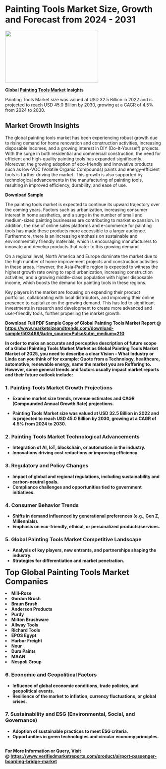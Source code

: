 <H1>Painting Tools Market Size, Growth and Forecast from 2024 - 2031</H1><img class="aligncenter size-medium wp-image-584254" src="https://thirdeyenews.in/wp-content/uploads/2024/09/Global-Market-Research-300x168.jpeg" alt="" width="300" height="168" /><p><strong>Global&nbsp;<a href="https://www.marketsizeandtrends.com/download-sample/503468/&amp;utm_source=Pulse&amp;utm_medium=210">Painting Tools Market</a> Insights</strong></p><p>Painting Tools Market size was valued at USD 32.5 Billion in 2022 and is projected to reach USD 45.0 Billion by 2030, growing at a CAGR of 4.5% from 2024 to 2030.</p><p><h2>Market Growth Insights</h2> <p>The global painting tools market has been experiencing robust growth due to rising demand for home renovation and construction activities, increasing disposable incomes, and a growing interest in DIY (Do-It-Yourself) projects. With the surge in both residential and commercial construction, the need for efficient and high-quality painting tools has expanded significantly. Moreover, the growing adoption of eco-friendly and innovative products such as low-VOC (Volatile Organic Compounds) paints and energy-efficient tools is further driving the market. This growth is also supported by technological advancements in the manufacturing of painting tools, resulting in improved efficiency, durability, and ease of use.</p> <p><strong>Download Sample</strong></p> <p>The painting tools market is expected to continue its upward trajectory over the coming years. Factors such as urbanization, increasing consumer interest in home aesthetics, and a surge in the number of small and medium-sized painting businesses are contributing to market expansion. In addition, the rise of online sales platforms and e-commerce for painting tools has made these products more accessible to a larger audience. Furthermore, there is an increasing emphasis on sustainable and environmentally friendly materials, which is encouraging manufacturers to innovate and develop products that cater to this growing demand.</p> <p>On a regional level, North America and Europe dominate the market due to the high number of home improvement projects and construction activities in these areas. However, the Asia-Pacific region is expected to witness the highest growth rate owing to rapid urbanization, increasing construction activities, and a growing middle-class population with higher disposable income, which boosts the demand for painting tools in these regions.</p> <p>Key players in the market are focusing on expanding their product portfolios, collaborating with local distributors, and improving their online presence to capitalize on the growing demand. This has led to significant investments in research and development to create more advanced and user-friendly tools, further propelling the market growth.</p> <p><strong></p><p><span class=""><strong>Download Full PDF Sample Copy of Global Painting Tools Market Report</strong> @ <a href="https://www.marketsizeandtrends.com/download-sample/503468/&amp;utm_source=Pulse&amp;utm_medium=210" target="_blank">https://www.marketsizeandtrends.com/download-sample/503468/&amp;utm_source=Pulse&amp;utm_medium=210</a></span></p><p>In order to make an accurate and perceptive description of future scope of a Global&nbsp;Painting Tools Market Market as Global&nbsp;Painting Tools Market Market of 2025, you need to describe a clear Vision &ndash; What Industry or Linda can you think of for example: Quote from a Technology, healthcare, automotive, renewable energy, name the market you are Reffering to. However, some general trends and factors usually impact market reports and their future outlook include:</p><h3>1.&nbsp;<strong>Painting Tools Market Growth Projections</strong></h3><ul><li>Examine market size trends, revenue estimates and CAGR (Compounded Annual Growth Rate) projections.</li><li><p>Painting Tools Market size was valued at USD 32.5 Billion in 2022 and is projected to reach USD 45.0 Billion by 2030, growing at a CAGR of 4.5% from 2024 to 2030.</p></li></ul><h3>2.&nbsp;<strong>Painting Tools Market Technological Advancements</strong></h3><ul><li>Integration of AI, IoT, blockchain, or automation in the industry.</li><li>Innovations driving cost reductions or improving efficiency.</li></ul><h3>3.&nbsp;<strong>Regulatory and Policy Changes</strong></h3><ul><li>Impact of global and regional regulations, including sustainability and carbon-neutral goals.</li><li>Compliance challenges and opportunities tied to government initiatives.</li></ul><h3>4.&nbsp;<strong>Consumer Behavior Trends</strong></h3><ul><li>Shifts in demand influenced by generational preferences (e.g., Gen Z, Millennials).</li><li>Emphasis on eco-friendly, ethical, or personalized products/services.</li></ul><h3>5.&nbsp;<strong>Global Painting Tools Market Competitive Landscape</strong></h3><ul><li>Analysis of key players, new entrants, and partnerships shaping the industry.</li><li>Strategies for differentiation and market penetration.</li></ul><p data-pm-slice="1 1 []"><span style="color: inherit; font-family: inherit; font-size: 25px;">Top Global Painting Tools Market Companies</span></p><div class="" data-test-id=""><p><li>Mill-Rose</li><li> Gordon Brush</li><li> Braun Brush</li><li> Anderson Products</li><li> Purdy</li><li> Milton Brushware</li><li> Allway Tools</li><li> Richard Tools</li><li> EPOS Egypt</li><li> Harbor Freight</li><li> Nour</li><li> Dura Paints</li><li> MAAN</li><li> Nespoli Group</li></p></div><h3>6.&nbsp;<strong>Economic and Geopolitical Factors</strong></h3><ul><li>Influence of global economic conditions, trade policies, and geopolitical events.</li><li>Resilience of the market to inflation, currency fluctuations, or global crises.</li></ul><h3>7.&nbsp;<strong>Sustainability and ESG (Environmental, Social, and Governance)</strong></h3><ul><li>Adoption of sustainable practices to meet ESG criteria.</li><li>Opportunities in green technologies and circular economy principles.</li></ul><h2><strong style="font-size: 14px;">For More Information or Query, Visit @&nbsp;</strong><a style="background-color: #ffffff; font-size: 14px;" href="https://www.marketsizeandtrends.com/report/painting-tools-market/" target="_blank">https://www.verifiedmarketreports.com/product/airport-passenger-boarding-bridge-market</a></h2>
